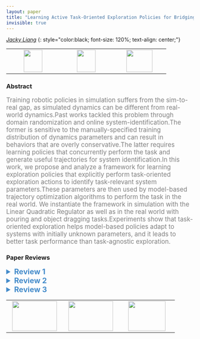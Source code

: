 ```yaml
---
layout: paper
title: "Learning Active Task-Oriented Exploration Policies for Bridging the Sim-to-Real Gap"
invisible: true
---
```

*[Jacky Liang](https://www.jacky.io)*
{: style="color:black; font-size: 120%; text-align: center;"}

<table width="30%"> <tr>
<td style="width: 20%; text-align: center;"><a href="http://www.roboticsproceedings.org/rss16/p085.pdf"><img src="{{ site.baseurl }}/images/paper_link.png"
width = "50"  height = "60"/> </a> </td>

<td style="width: 20%; text-align: center;"><a href="https://sites.google.com/view/task-oriented-exploration/"><img src="{{ site.baseurl }}/images/website_link.png"
width = "50"  height = "60"/> </a> </td>

<td style="width: 20%; text-align: center;"><a href="nan"><img src="{{ site.baseurl }}/images/pheedloop_link.png"
width = "70"  height = "60"/> </a> </td>

</tr></table>

### Abstract
<html><p style="color:gray; font-size: 120%; text-align: justified;">
Training robotic policies in simulation suffers from the sim-to-real gap, as simulated dynamics can be different from real-world dynamics.Past works tackled this problem through domain randomization and online system-identification.The former is sensitive to the manually-specified training distribution of dynamics parameters and can result in behaviors that are overly conservative.The latter requires learning policies that concurrently perform the task and generate useful trajectories for system identification.In this work, we propose and analyze a framework for learning exploration policies that explicitly perform task-oriented exploration actions to identify task-relevant system parameters.These parameters are then used by model-based trajectory optimization algorithms to perform the task in the real world. We instantiate the framework in simulation with the Linear Quadratic Regulator as well as in the real world with pouring and object dragging tasks.Experiments show that task-oriented exploration helps model-based policies adapt to systems with initially unknown parameters, and it leads to better task performance than task-agnostic exploration.
</p></html>

### Paper Reviews
<details><summary style="font-size:20px; color:#438BCA"><b> Review 1</b></summary>
<p style="color:gray; font-size: 120%; text-align: justified; white-space: pre-line">
After reading the paper, the method and results are clearly exposed.

 I lack better motivation for the need and importance of the approach given its strong assumptions: there is known model of the dynamics of the system, and obtaining a policy with it for a given tasks is not difficult.

The real world results are only shown for simple tasks which have low dimensional policies and parameters spaces. Moreover, some tasks seem too tailored to show that task oriented is more beneficial than the agnostic counter part. Therefore it is hard to assess if the contributions of the paper are of true significance. 

Below I share my comments by section.

ABSTRACT
This sentence was hard to parse: “learning exploration policies that explicitly perform task-oriented exploration actions to identify task-relevant system parameters”.  

INTRODUCTION

The introduction starts with  RL, but RL is not mentioned in the abstract. 
The sentence “However, due to differences in simulation and real-world dynamics …” is too long. (The last part “ the distributional differences between…” might be redundant)

Name consistency: simulation-to-reality gap or sim-to-real gap

This sentence is unclear: “use models learned from real-world data to directly perform trajectory optimization for manipulation tasks”. How does that relate to adapting simulation parameters? Or to the sim-to-real gap?

I would be more clear in this sentence “generalize on environments with different physics”, because real world has just one physics. I agree that generalizing to different environment parameters would help like object mass.

Introduce the proposed approach and contributions sooner in the introduction. The first 4 paragraphs could be reduced and more clear and to the point on what is the problem that this paper aims to solve and why is it hard and worth studying.

In this sentence “It explicitly learns an exploration policy that interacts with the real world
and identifies the initially unknown parameters of a known model” it is unclear if the exploration policy is leaned in simulation or in the real world. 

Avoid unnecessary repetition in this sentence: “The experiments show that task-oriented exploration helps model-based policies adapt by identifying system parameters and that task-oriented exploration leads to better task performance than task-agnostic exploration.”
Also it is unclear if model-based policies actually adapt. My first understanding was that this paper first estimates the parameters and then execute the task without any “going back to re-estimating them” in the world. 

I would suggest to put more emphasize even at the introduction on what parts should happen in simulation and which in the real world.

Reference Fig 1 in the intro to help comprehension. Also Fig 1 and Fig 2 do not seem to be referenced anywhere in the text.

Stating clearly the contributions of the paper (like in bullet points) would help the reader.

RELATED WORK

There is a large emphasis on domain randomization (DR), however in this work it is assumed that the model is known and the parameters of the world can be estimated. Therefore the task policy becomes determined by the estimated parameters and not learned. How does that link with DR?

I think the authors should emphasize more that the reason why their approach is useful is that instead of learning one policy that fits “all”, they learn a way to estimate parameters that will work well in different scenarios as long as the model describing the system is right. Therefore they can generalize better. I am missing this reflection when putting emphasis on DR. That might also help reduce the long discussion about DR. 

I would also make more clear the transition between DR and Sys-Id. If the distributions for DR are not too big, it could still be useful or combined with Sys-Id. They are not opposite ideas.

There is a big jump when talking about residual learning. Residual learning assumes that the models aren’t perfect, but that is something that might be true even when using this work and it is not addressed. How is this work better or does not require residual learning?  Why Active sys-Id would not require residual learning? 

The paragraph “By contrast ….” starts with passive vs. active sys-id but ends taking about task-agnostic vs. task-oriented. I would suggest splitting it for clearness.


Compared to reference [8], this works is more restrictive as it assumes that the model is known and only a few parameters have to be estimated. This assumption probably does not apply to many complex tasks. Why is it worth exploring then? The work would benefit for more clearly stating the importance of developing methods that assume known-models.

METHOD OVERVIEW

Grammar: “that will make the model sufficiently match real-world dynamics”

During the section, it is said that the approach also requires models of the objects, the robot, as well as their initial states. However, these are parameters that the approach could actually try to estimate. By assuming they are known, this make the problem less applicable to realist situations.

The authors say that real-world dynamics are stochastic while simulation is deterministic.
How is then the uncertainty in the real world modeled? Shouldn’t it be part of the parameters to estimate? 

I think it would be really interesting to see how both policies (exploration and task) are optimized simultaneously. Maybe even the parameters themselves could be optimized to be as meaningful as possible rather than pre-fixed.

This sentence is confusing : “This procedure is active as it interacts with the real system to
generate informative observations”  if learning the exploration policy is done in simulation.

LQR

“Our goal is … task cost min J  “   it is unclear what “min J” means.

In the LQR case, it is assumed a very particular form of the dynamics where the parameters theta are the eigenvalues of the matrix A, and B is independent of any parameter. How reasonable is that? It feels that B could also depend on theta. Are there “real” systems that show this behavior where B does not depend on gravity, mass, friction etc? Giving an example where that is the case would help.

Equation 8 assumes that function g corresponds to the L2 norm between trajectories, I would make that more explicit in the text.

The results on the simulated LQR are clear and show lower variance and better performance for the task oriented exploration.

REAL WORLD

Explain in more detail why it is important or relevant to pick these two tasks (pouring and dragging), and the expected differences between having analytical model + discrete action space  vs.  full simulation + continuous action space. 

POURING

For the first task, there is only one model parameter  (the angle tilt of the cup).
The system is engineered to show the importance of task-oriented exploration by adding  a "distraction cup" so that when learning the exploration policy it makes more sense to always lift the task from which you pour. 

The task also requires during the exploration face to always lift each cup at the beginning. Then the learnt exploration policy starts choosing which cup will be lifted again.

As expected, the task oriented approach does better at realizing that it is better to just gather observations from the target cup. Results clearly confirm that.

What does the g in “14g” and “22g” mean? Is it grams? I would be consistent between the use of kg and g.

The results in Fig. 5 still have large variances which makes it less clear if it is fair to claim that task oriented is better (very likely that is the case though).  That might be because only 10 trials where used per method. Taking a much larger number would help assess the validity of means and variances. With only 10 samples their values are likely to fluctuate.

DRAGGING

This task has 3 model parameters to estimate. And the exploration policy is defined with 2 parameters.  As a result, both real world tasks are quite low dimensional in both policies and parameter spaces.

In more high dimensional spaces and for harder tasks, aiming to solve the action exploration problem in a task-oriented fashion might be too hard or costly, specially if posed as an RL problem. It is not clear to me that for such systems a simple task independent approach could simplify the problem and make the estimation of the parameters better/faster. 

Why a ratio of 3 : 1  between rotational and transnational?

There are no results comparing passive vs. active exploration.

FIGURES

The text on some graphics is too small. 

</p> </details>

<details><summary style="font-size:20px; color:#438BCA"><b> Review 2</b></summary>
<p style="color:gray; font-size: 120%; text-align: justified; white-space: pre-line">
The paper contributes to an important and active area of research in robotics. The authors insight into optimizing for inference of task-relevant system parameters is valuable and the proposed approach is very interesting. I commend the authors in particular for their methods section, the explanation of the approach is clear and figure 2 is very helpful in understanding the approach. I have two comments on how the paper could further be improved:

First, the metrics and system identification setup, in particular for the methods section and the LQR experiments, would benefit from clarification. It is my understanding that system identification is done with the goal of minimizing errors in prediction, not error in identified parameters. The task-agnostic system identification proposed for LQR in simulation is to reduce 2 norm error in true system parameter (which is not available in the real world and only doable in simulation). I would be very curious to see the performance of the task-oriented approach proposed by the authors versus traditional system identification on the LQR system where the input is white noise (or close to it) and parameters are optimized for predictive performance of the model. This comparison would be a fairer approach to traditional system identification methodology. The usage of regret loss ratio is also not intuitive to me, and is not repeated for the other experimental setups (others use cost) so I am not clear as to why this choice was made.

Second, it would be good to include the citations to \cite{kolev2015physically} and \cite{fazeli2017parameter} for system identification through contact, \cite{ allevato2019tunenet } for a similar approach to predicting system parameters using a learned model -- can be used as a benchmark, and \cite{weber,ogawa} for related system identification through contact approaches that are less learning based.

@inproceedings{kolev2015physically,
  title={Physically consistent state estimation and system identification for contacts},
  author={Kolev, Svetoslav and Todorov, Emanuel},
  booktitle={2015 IEEE-RAS 15th International Conference on Humanoid Robots (Humanoids)},
  pages={1036--1043},
  year={2015},
  organization={IEEE}
}

@article{fazeli2017parameter,
  title={Parameter and contact force estimation of planar rigid-bodies undergoing frictional contact},
  author={Fazeli, Nima and Kolbert, Roman and Tedrake, Russ and Rodriguez, Alberto},
  journal={The International Journal of Robotics Research},
  volume={36},
  number={13-14},
  pages={1437--1454},
  year={2017},
  publisher={SAGE Publications Sage UK: London, England}
}

@article{allevato2019tunenet,
  title={TuneNet: One-Shot Residual Tuning for System Identification and Sim-to-Real Robot Task Transfer},
  author={Allevato, Adam and Short, Elaine Schaertl and Pryor, Mitch and Thomaz, Andrea L},
  journal={arXiv preprint arXiv:1907.11200},
  year={2019}
}

@article{weber2006identification,
  title={Identification of contact dynamics model parameters from constrained robotic operations},
  author={Weber, M and Patel, K and Ma, O and Sharf, I},
  year={2006}
}

@inproceedings{ogawa2014dynamic,
  title={Dynamic parameters identification of a humanoid robot using joint torque sensors and/or contact forces},
  author={Ogawa, Yusuke and Venture, Gentiane and Ott, Christian},
  booktitle={2014 IEEE-RAS International Conference on Humanoid Robots},
  pages={457--462},
  year={2014},
  organization={IEEE}
}
</p> </details>

<details><summary style="font-size:20px; color:#438BCA"><b> Review 3</b></summary>
<p style="color:gray; font-size: 120%; text-align: justified; white-space: pre-line">
The paper is very clearly written, well presented, and well motivated. The distinction in the performance metric for the exploration policy w.r.t. existing sysID methods (whether they are optimized for information gain, parameter convergence, or prediction error) is clear. 

 The LQR analysis, while a bit limited due to questionable simplifications (B=I, n=m, R=0, the last being particularly strong), is still sufficiently insightful. 

However, the paper lacks somewhat in the verification and experimental validation. The pouring task is rather contrived. If its sole purpose was to be a toy example highlighting the natural limitation of never picking up the actual test glass, the impact is somewhat diminished owing to an unnecessarily poor baseline. What if the task-agnostic exploration policy used another performance metric - e.g., prediction performance (active SysID as classified in the paper)? Similarly, it is not readily clear why a passive SysID method (e.g. refs [21, 23, 29] in the paper) that leverages task policies + online estimation would also not be competitive. The same applies to the object dragging example. It appears that the task-agnostic method is worse than random exploration even with more data. This strongly suggests an unfairly disadvantaged baseline. 

The second limitation which is briefly alluded to in hindsight in the object dragging example is on the implementation of the method. Given the additional ‘meta’ layer aspect to the problem structure (exploration guiding estimation, which influences policy, and eventually performance), there is an additional layer of complexity in optimizing for the desired exploration policy. The provided robot examples are both extremely low-dimensional (1 and 3), and use finite-differencing for gradient estimation. This naturally will not be scalable in its present algorithmic form. Some discussion of this limitation is warranted, perhaps along with an additional example that has some differentiable components to reduce the need for finite-differencing. Alternatively, the authors may wish to consider blackbox (derivative-free) optimization techniques that can scale to moderately-sized problems. 
</p> </details>

<table width="100%"><tr><td style="width: 30%; text-align: center;"><a href="{{ site.baseurl }}/program/papers/84"> <img src="{{ site.baseurl }}/images/previous_icon.png" width = "120"  height = "80"/> </a> </td>

<td style="width: 30%; text-align: center;"><a href="{{ site.baseurl }}/program/papers"> <img src="{{ site.baseurl }}/images/overview_icon.png" width = "120"  height = "80"/> </a> </td> 

<td style="width: 30%; text-align: center;"><a href="{{ site.baseurl }}/program/papers/86"> <img src="{{ site.baseurl }}/images/next_icon.png" width = "100"  height = "80"/> </a> </td> 

</tr></table>

